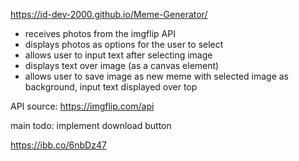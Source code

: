 https://id-dev-2000.github.io/Meme-Generator/

- receives photos from the imgflip API
- displays photos as options for the user to select
- allows user to input text after selecting image
- displays text over image (as a canvas element)
- allows user to save image as new meme with selected image as background, input text displayed over top

API source: https://imgflip.com/api

main todo: implement download button

https://ibb.co/6nbDz47
